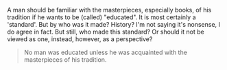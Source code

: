 A man should be familiar with the masterpieces, especially books, of his tradition if he wants to be (called) "educated".
It is most certainly a 'standard'. But by who was it made? History? I'm not saying it's nonsense, I do agree in fact. But still, who made this standard? Or should it not be viewed as one, instead, however, as a perspective?

> No man was educated unless he was acquainted with the masterpieces of his tradition.
